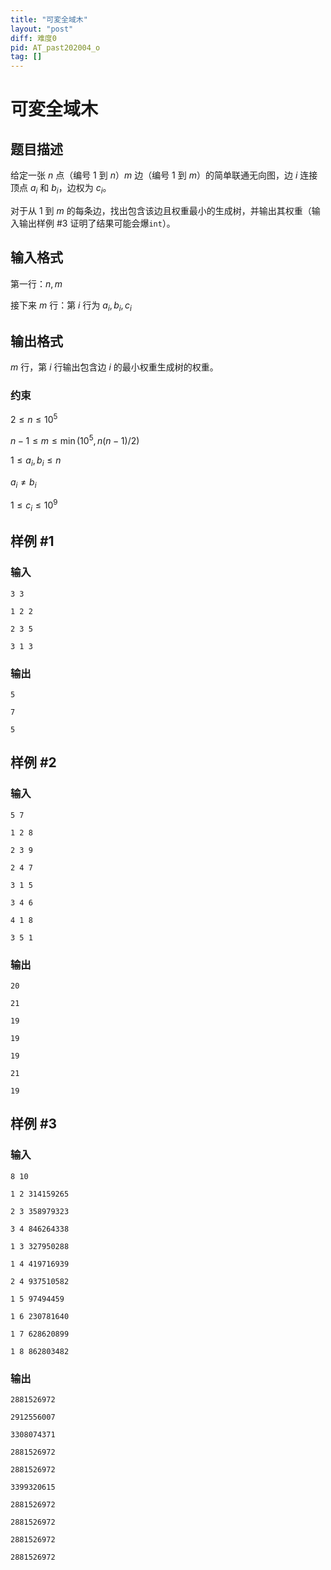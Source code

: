 ```yaml
---
title: "可変全域木"
layout: "post"
diff: 难度0
pid: AT_past202004_o
tag: []
---
```


# 可変全域木

## 题目描述

给定一张 $n$ 点（编号 $1$ 到 $n$）$m$ 边（编号 $1$ 到 $m$）的简单联通无向图，边 $i$ 连接顶点 $a_i$ 和 $b_i$，边权为 $c_i$。

对于从 $1$ 到 $m$ 的每条边，找出包含该边且权重最小的生成树，并输出其权重（输入输出样例 #3 证明了结果可能会爆`int`）。

## 输入格式

第一行：$n,m$

接下来 $m$ 行：第 $i$ 行为 $a_i,b_i,c_i$

## 输出格式

$m$ 行，第 $i$ 行输出包含边 $i$ 的最小权重生成树的权重。

### 约束

$2 \le n\le 10^5$

$n-1 \le m \le \min(10^5,n(n-1)/2)$

$1 \le a_i,b_i \le n$

$a_i \neq b_i$

$1 \le c_i \le 10^9$

## 样例 #1

### 输入

```
3 3
1 2 2
2 3 5
3 1 3
```

### 输出

```
5
7
5
```

## 样例 #2

### 输入

```
5 7
1 2 8
2 3 9
2 4 7
3 1 5
3 4 6
4 1 8
3 5 1
```

### 输出

```
20
21
19
19
19
21
19
```

## 样例 #3

### 输入

```
8 10
1 2 314159265
2 3 358979323
3 4 846264338
1 3 327950288
1 4 419716939
2 4 937510582
1 5 97494459
1 6 230781640
1 7 628620899
1 8 862803482
```

### 输出

```
2881526972
2912556007
3308074371
2881526972
2881526972
3399320615
2881526972
2881526972
2881526972
2881526972
```

